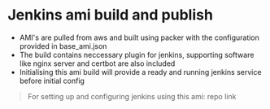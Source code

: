 # Jenkins ami build and publish

- AMI's are pulled from aws and built using packer with the configuration provided in base_ami.json
- The build contains neccessary plugin for jenkins, supporting software like nginx server and certbot are also included
- Initialising this ami build will provide a ready and running jenkins service before initial config

> For setting up and configuring jenkins using this ami: repo link
